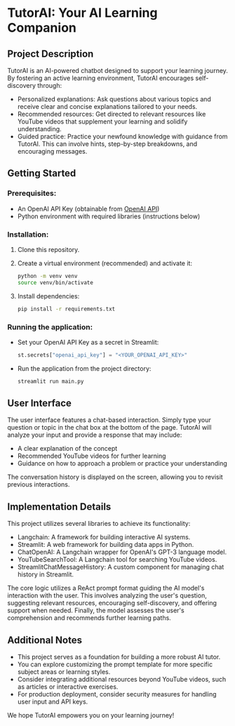 # TutorAI: Your AI Learning Companion

## Project Description

TutorAI is an AI-powered chatbot designed to support your learning journey. By fostering an active learning environment, TutorAI encourages self-discovery through:

- Personalized explanations: Ask questions about various topics and receive clear and concise explanations tailored to your needs.
- Recommended resources: Get directed to relevant resources like YouTube videos that supplement your learning and solidify understanding.
- Guided practice: Practice your newfound knowledge with guidance from TutorAI. This can involve hints, step-by-step breakdowns, and encouraging messages.

## Getting Started

### Prerequisites:

- An OpenAI API Key (obtainable from [OpenAI API](https://beta.openai.com/account/api-keys))
- Python environment with required libraries (instructions below)

### Installation:

1. Clone this repository.
2. Create a virtual environment (recommended) and activate it:

   ```bash
   python -m venv venv
   source venv/bin/activate
   ```

3. Install dependencies:

   ```bash
   pip install -r requirements.txt
   ```

### Running the application:

- Set your OpenAI API Key as a secret in Streamlit:

  ```python
  st.secrets["openai_api_key"] = "<YOUR_OPENAI_API_KEY>"
  ```

- Run the application from the project directory:

  ```bash
  streamlit run main.py
  ```

## User Interface

The user interface features a chat-based interaction. Simply type your question or topic in the chat box at the bottom of the page. TutorAI will analyze your input and provide a response that may include:

- A clear explanation of the concept
- Recommended YouTube videos for further learning
- Guidance on how to approach a problem or practice your understanding

The conversation history is displayed on the screen, allowing you to revisit previous interactions.

## Implementation Details

This project utilizes several libraries to achieve its functionality:

- Langchain: A framework for building interactive AI systems.
- Streamlit: A web framework for building data apps in Python.
- ChatOpenAI: A Langchain wrapper for OpenAI's GPT-3 language model.
- YouTubeSearchTool: A Langchain tool for searching YouTube videos.
- StreamlitChatMessageHistory: A custom component for managing chat history in Streamlit.

The core logic utilizes a ReAct prompt format guiding the AI model's interaction with the user. This involves analyzing the user's question, suggesting relevant resources, encouraging self-discovery, and offering support when needed. Finally, the model assesses the user's comprehension and recommends further learning paths.

## Additional Notes

- This project serves as a foundation for building a more robust AI tutor.
- You can explore customizing the prompt template for more specific subject areas or learning styles.
- Consider integrating additional resources beyond YouTube videos, such as articles or interactive exercises.
- For production deployment, consider security measures for handling user input and API keys.

We hope TutorAI empowers you on your learning journey!

